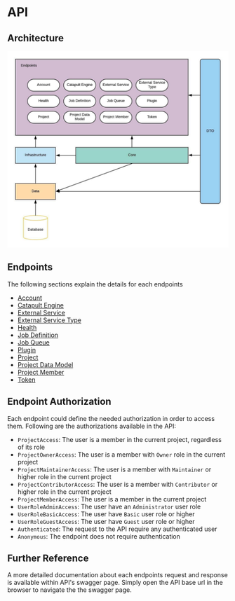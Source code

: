 # API

## Architecture

![Architecture](../img/api-arch-2.jpeg)

## Endpoints
The following sections explain the details for each endpoints
- [Account](account.md)
- [Catapult Engine](catapult-engine.md)
- [External Service](external-service.md)
- [External Service Type](external-service-type.md)
- [Health](health.md)
- [Job Definition](job-definition.md)
- [Job Queue](job-queue.md)
- [Plugin](plugin.md)
- [Project](Project.md)
- [Project Data Model](project-data-model.md)
- [Project Member](project-member.md)
- [Token](token.md)

## Endpoint Authorization
Each endpoint could define the needed authorization in order to access them. Following are the authorizations available in the API:
- `ProjectAccess`: The user is a member in the current project, regardless of its role
- `ProjectOwnerAccess`: The user is a member with `Owner` role in the current project
- `ProjectMaintainerAccess`: The user is a member with `Maintainer` or higher role in the current project
- `ProjectContributorAccess`: The user is a member with `Contributor` or higher role in the current project
- `ProjectMemberAccess`: The user is a member in the current project
- `UserRoleAdminAccess`: The user have an `Administrator` user role
- `UserRoleBasicAccess`: The user have `Basic` user role or higher
- `UserRoleGuestAccess`: The user have `Guest` user role or higher
- `Authenticated`: The request to the API require any authenticated user
- `Anonymous`: The endpoint does not require authentication

## Further Reference
A more detailed documentation about each endpoints request and response is available within API's swagger page. Simply open the API base url in the browser to navigate the the swagger page.